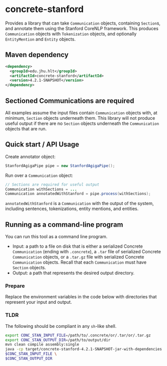concrete-stanford
=================
Provides a library that can take `Communication` objects, containing `Section`s, and
annotate them using the Stanford CoreNLP framework. This produces `Communication` objects
with `Tokenization` objects, and optionally `EntityMention` and `Entity` objects.

Maven dependency
---
```xml
<dependency>
  <groupId>edu.jhu.hlt</groupId>
  <artifactId>concrete-stanford</artifactId>
  <version>4.2.1-SNAPSHOT</version>
</dependency>
```

Sectioned Communications are required
---
All examples assume the input files contain `Communication` objects with, at minimum,
`Section` objects underneath them. This library will not produce useful output
if there are no `Section` objects underneath the `Communication` objects that are run.

Quick start / API Usage
---
Create annotator object:
```java
StanfordAgigaPipe pipe = new StanfordAgigaPipe();
```

Run over a `Communication` object:
```java
// Sections are required for useful output
Communication withSections = ...
Communication annotatedWithStanford = pipe.process(withSections);
```

`annotatedWithStanford` is a `Communication` with the output of the system, including
sentences, tokenizations, entity mentions, and entities.

Running as a command-line program
---
You can run this tool as a command line program.
* Input: a path to a file on disk that is either a serialized Concrete `Communication` (ending with
`.concrete`), a `.tar` file of serialized Concrete `Communication` objects, or a `.tar.gz` file
with serialized Concrete `Communication` objects. Recall that each `Communication` must have
`Section` objects.
* Output: a path that represents the desired output directory.

### Prepare
Replace the environment variables in the code below with directories that represent your
input and output.

### TLDR
The following should be compliant in any `sh`-like shell.

```sh
export CONC_STAN_INPUT_FILE=/path/to/.concrete/or/.tar/or/.tar.gz
export CONC_STAN_OUTPUT_DIR=/path/to/output/dir
mvn clean compile assembly:single
java -cp target/concrete-stanford-4.2.1-SNAPSHOT-jar-with-dependencies.jar edu.jhu.hlt.concrete.stanford.ConcreteStanfordAnnotator \
$CONC_STAN_INPUT_FILE \
$CONC_STAN_OUTPUT_DIR
```
